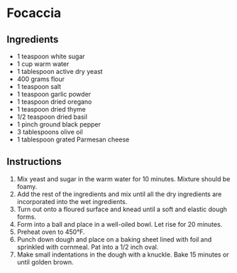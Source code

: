 # Focaccia

## Ingredients

- 1 teaspoon white sugar
- 1 cup warm water
- 1 tablespoon active dry yeast
- 400 grams flour
- 1 teaspoon salt
- 1 teaspoon garlic powder
- 1 teaspoon dried oregano
- 1 teaspoon dried thyme
- 1/2 teaspoon dried basil
- 1 pinch ground black pepper
- 3 tablespoons olive oil
- 1 tablespoon grated Parmesan cheese

## Instructions

1. Mix yeast and sugar in the warm water for 10 minutes. Mixture should be foamy.
2. Add the rest of the ingredients and mix until all the dry ingredients are incorporated into the wet ingredients.
3. Turn out onto a floured surface and knead until a soft and elastic dough forms.
4. Form into a ball and place in a well-oiled bowl. Let rise for 20 minutes.
5. Preheat oven to 450°F.
6. Punch down dough and place on a baking sheet lined with foil and sprinkled with cornmeal. Pat into a 1/2 inch oval.
7. Make small indentations in the dough with a knuckle. Bake 15 minutes or until golden brown.
